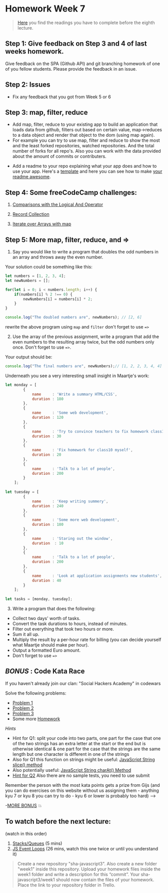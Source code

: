 # Homework Week 7

>[Here](https://github.com/HackYourFuture/JavaScript/tree/master/Week7/README.md) you find the readings you have to complete before the eighth lecture.

## Step 1: Give feedback on Step 3 and 4 of last weeks homework.

Give feedback on the SPA (Github API) and git branching homework of one of you fellow students. Please provide the feedback in an issue.

## Step 2: Issues

- Fix any feedback that you got from Week 5 or 6

## Step 3: map, filter, reduce

- Add map, filter, reduce to  your existing app to build an application that loads data from github, filters out based on certain value, map->reduces to a data object and render that object to the dom (using map again).
- For example you can try to use map, filter and reduce to show the most and the least forked repositories, watched repositories. And the total number of forks for all repo's. Also you can work with the data provided about the amount of commits or contributers.
<!-- - Add polling to your app so that it checks every minute or so if a new repo has been made and if it has, adds it to the DOM without reloading the page. -->
- Add a readme to your repo explaining  what your app does and how to use your app. Here's a [template](https://gist.github.com/jxson/1784669) and here you can see how to make [your readme awesome](https://gist.github.com/rrgayhart/91bba7bb39ea60136e5c).

## Step 4: **Some freeCodeCamp challenges:**

1. [Comparisons with the Logical And Operator](https://www.freecodecamp.com/challenges/comparisons-with-the-logical-and-operator)

2. [Record Collection](https://www.freecodecamp.com/challenges/record-collection)

3. [Iterate over Arrays with map](https://www.freecodecamp.com/challenges/iterate-over-arrays-with-map)

## Step 5: More map, filter, reduce, and =>

1. Say you would like to write a program that doubles the odd numbers in an array and throws away the even number.

Your solution could be something like this:
```js
let numbers = [1, 2, 3, 4];
let newNumbers = [];

for(let i = 0; i < numbers.length; i++) {
    if(numbers[i] % 2 !== 0) {
        newNumbers[i] = numbers[i] * 2;
    }
}

console.log("The doubled numbers are", newNumbers); // [2, 6]

```

rewrite the above program using `map` and `filter` don't forget to use `=>`

2. Use the array of the previous assignment, write a program that add the even numbers to the resulting array twice, but the odd numbers only once. Don't forget to use `=>`.

Your output should be:
```js
console.log("The final numbers are", newNumbers);// [1, 2, 2, 3, 4, 4]
```

Underneath you see a very interesting small insight in Maartje's work:
```js
let monday = [
        {
            name     : 'Write a summary HTML/CSS',
            duration : 180
        },
        {
            name     : 'Some web development',
            duration : 120
        },
        {
            name     : 'Try to convince teachers to fix homework class10',
            duration : 30
        },
        {
            name     : 'Fix homework for class10 myself',
            duration : 20
        },
        {
            name     : 'Talk to a lot of people',
            duration : 200
        }
    ];
 
let tuesday = [
        {
            name     : 'Keep writing summery',
            duration : 240
        },
        {
            name     : 'Some more web development',
            duration : 180
        },
        {
            name     : 'Staring out the window',
            duration  : 10
        },
        {
            name     : 'Talk to a lot of people',
            duration : 200
        },
        {
            name     : 'Look at application assignments new students',
            duration : 40
        }
    ];
     
let tasks = [monday, tuesday];
```

3. Write a program that does the following:

- Collect two days' worth of tasks.
- Convert the task durations to hours, instead of minutes.
- Filter out everything that took two hours or more.
- Sum it all up.
- Multiply the result by a per-hour rate for billing (you can decide yourself what Maartje should make per hour).
- Output a formatted Euro amount.
- Don't forget to use `=>`

## _BONUS_ : Code Kata Race

If you haven't already join our clan: "Social Hackers Academy" in codewars

Solve the following problems:
- [Problem 1](https://www.codewars.com/kata/keep-up-the-hoop)
- [Problem 2](https://www.codewars.com/kata/find-the-first-non-consecutive-number)
- [Problem 3](https://www.codewars.com/kata/negation-of-a-value)
- Some more [Homework](https://www.codewars.com/collections/hyf-homework-1)

_Hints_
- Hint for Q1: split your code into two parts, one part for the case that one of the two strings has an extra letter at the start or the end but is otherwise identical & one part for the case that the strings are the same length but one character is different in one of the strings
- Also for Q1 this function on strings might be useful: [JavaScript String slice() method](https://www.w3schools.com/jsref/jsref_slice_string.asp)
- Also potentially useful: [JavaScript String charAt() Method](https://www.w3schools.com/jsref/jsref_charat.asp)
- [Hint for Q2](https://www.w3schools.com/jsref/jsref_sort.asp) Also there are no sample tests, you need to use submit

Remember the person with the most kata points gets a prize from Gijs (and you can do exercises on this website without us assigning them - anything kyu 7 or kyu 8 you can try to do - kyu 6 or lower is probably too hard) -->

-[MORE BONUS](https://www.codewars.com/collections/hyf-homework-1-bonus-credit) :collision:

## To watch before the next lecture:

(watch in this order)

1. [Stacks/Queues](https://www.youtube.com/watch?v=wjI1WNcIntg) (5 mins)
2. [JS Event Loops](https://www.youtube.com/watch?v=8aGhZQkoFbQ) (26 mins, watch this one twice or until you understand it)

>Create a new repository "sha-javascript3". Also create a new folder "week1" inside this repository. 
Upload your homework files inside the week1 folder and write a description for this “commit”.
Your sha-javascript3/week1 should now contain the files of your homework.
Place the link to your repository folder in Trello.
